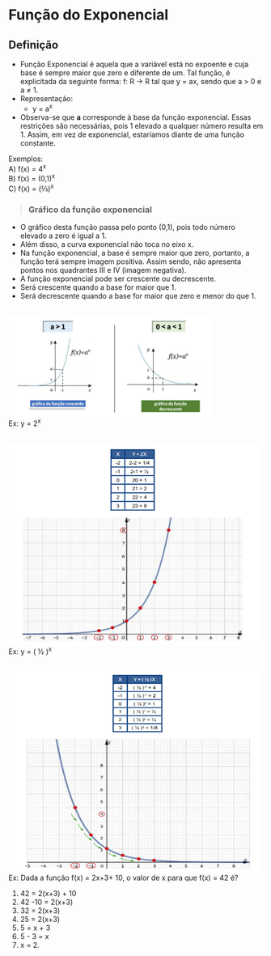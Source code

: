 # Função do Exponencial

## Definição
- Função Exponencial é aquela que a variável está no expoente e cuja base é sempre maior que zero e diferente de um. Tal função, é explicitada da seguinte forma: f: R -> R
tal que y = ax, sendo que a > 0 e a ≠ 1.
- Representação: 
  - y = a<sup>x</sup>
- Observa-se que **a** corresponde à base da função exponencial. Essas restrições são necessárias, pois 1 elevado a qualquer número resulta em 1. Assim, em vez de exponencial, estaríamos diante de uma função constante.

Exemplos:  
A) f(x) = 4<sup>x</sup>  
B) f(x) = (0,1)<sup>x</sup>  
C) f(x) = (⅔)<sup>x</sup>  

> ### Gráfico da função exponencial
- O gráfico desta função passa pelo ponto (0,1), pois todo número elevado a zero é igual a 1. 
- Além disso, a curva exponencial não toca no eixo x.
- Na função exponencial, a base é sempre maior que zero, portanto, a função terá sempre imagem positiva. Assim sendo, não apresenta pontos nos quadrantes III e IV
(imagem negativa).
- A função exponencial pode ser crescente ou decrescente.
- Será crescente quando a base for maior que 1.
- Será decrescente quando a base for maior que zero e menor do que 1.

<br>
<div style="display:inline_block">
    <img align="left" height="200" width="400" src="../../img/grafico-funcao-exponencial-3.png">
</div><br><br><br><br><br><br><br><br><br><br><br>

Ex: y = 2<sup>x</sup>   

<br>
<div style="display:inline_block">
    <img align="left" height="400" width="500" src="../../img/grafico-funcao-exponencial-1.png">
</div><br><br><br><br><br><br><br><br><br><br><br><br><br><br><br><br><br><br><br><br><br>

Ex: y = ( ½ )<sup>x</sup>    

<br>
<div style="display:inline_block">
    <img align="left" height="400" width="500" src="../../img/grafico-funcao-exponencial-2.png">
</div><br><br><br><br><br><br><br><br><br><br><br><br><br><br><br><br><br><br><br><br><br>

Ex: Dada a função f(x) = 2x+3+ 10, o valor de x para que f(x) = 42 é?  
1. 42 = 2(x+3) + 10
2. 42 -10 = 2(x+3)
3. 32 = 2(x+3)
4. 25 = 2(x+3)
5. 5 = x + 3
6. 5 - 3 = x
7. x = 2.